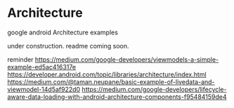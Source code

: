 # Architecture
google android Architecture examples

under construction.  readme coming soon.


reminder
https://medium.com/google-developers/viewmodels-a-simple-example-ed5ac416317e 
https://developer.android.com/topic/libraries/architecture/index.html
https://medium.com/@taman.neupane/basic-example-of-livedata-and-viewmodel-14d5af922d0
https://medium.com/google-developers/lifecycle-aware-data-loading-with-android-architecture-components-f95484159de4